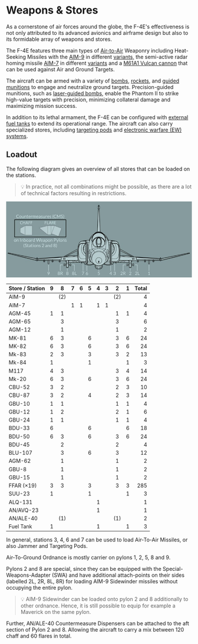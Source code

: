# Weapons & Stores

As a cornerstone of air forces around the globe, the F-4E's effectiveness is not
only attributed to its advanced avionics and airframe design but also to its
formidable array of weapons and stores.

The F-4E features three main types of [Air-to-Air](./air_to_air/overview.md)
Weaponry including Heat-Seeking Missiles with the [AIM-9](./air_to_air/aim_9.md)
in different [variants,](./air_to_air/aim_9.md#variants) the semi-active radar
homing missile [AIM-7](./air_to_air/aim_7.md) in different
[variants](./air_to_air/aim_7.md#variants) and a
[M61A1 Vulcan cannon](./guns.md#internal-cannon-m61a1-vulcan) that can be used
against Air and Ground Targets.

The aircraft can be armed with a variety of
[bombs](./air_to_ground/bombs/overview.md),
[rockets](./air_to_ground/rockets.md), and
[guided munitions](./air_to_ground/missiles/overview.md) to engage and
neutralize ground targets. Precision-guided munitions, such as
[laser-guided bombs](./air_to_ground/bombs/laser_guided_bombs.md), enable the
Phantom II to strike high-value targets with precision, minimizing collateral
damage and maximizing mission success.

In addition to its lethal armament, the F-4E can be configured with
[external fuel tanks](./tanks.md) to extend its operational range. The aircraft
can also carry specialized stores, including
[targeting pods](./pods.md#anavq-23-pave-spike) and
[electronic warfare (EW) systems](./pods.md#alq-131-ecm-pod).

## Loadout

The following diagram gives an overview of all stores that can be loaded on the
stations.

> 💡 In practice, not all combinations might be possible, as there are a lot of
> technical factors resulting in restrictions.

![Station Overview](../img/stations.jpg)

| Store / Station |  9  |  8  |  7  |  6  |  5  |  4  |  3  |  2  |  1  | Total |
| --------------- | :-: | :-: | :-: | :-: | :-: | :-: | :-: | :-: | :-: | ----: |
| AIM-9           |     | (2) |     |     |     |     |     | (2) |     |     4 |
| AIM-7           |     |     |  1  |  1  |     |  1  |  1  |     |     |     4 |
| AGM-45          |  1  |  1  |     |     |     |     |     |  1  |  1  |     4 |
| AGM-65          |     |  3  |     |     |     |     |     |  3  |     |     6 |
| AGM-12          |     |  1  |     |     |     |     |     |  1  |     |     2 |
| MK-81           |  6  |  3  |     |     |  6  |     |     |  3  |  6  |    24 |
| MK-82           |  6  |  3  |     |     |  6  |     |     |  3  |  6  |    24 |
| Mk-83           |  2  |  3  |     |     |  3  |     |     |  3  |  2  |    13 |
| Mk-84           |  1  |     |     |     |  1  |     |     |     |  1  |     3 |
| M117            |  4  |  3  |     |     |     |     |     |  3  |  4  |    14 |
| Mk-20           |  6  |  3  |     |     |  6  |     |     |  3  |  6  |    24 |
| CBU-52          |  3  |  2  |     |     |     |     |     |  2  |  3  |    10 |
| CBU-87          |  3  |  2  |     |     |  4  |     |     |  2  |  3  |    14 |
| GBU-10          |  1  |  1  |     |     |     |     |     |  1  |  1  |     4 |
| GBU-12          |  1  |  2  |     |     |     |     |     |  2  |  1  |     6 |
| GBU-24          |  1  |  1  |     |     |     |     |     |  1  |  1  |     4 |
| BDU-33          |  6  |     |     |     |  6  |     |     |     |  6  |    18 |
| BDU-50          |  6  |  3  |     |     |  6  |     |     |  3  |  6  |    24 |
| BDU-45          |     |  2  |     |     |     |     |     |  2  |     |     4 |
| BLU-107         |     |  3  |     |     |  6  |     |     |  3  |     |    12 |
| AGM-62          |     |  1  |     |     |     |     |     |  1  |     |     2 |
| GBU-8           |     |  1  |     |     |     |     |     |  1  |     |     2 |
| GBU-15          |     |  1  |     |     |     |     |     |  1  |     |     2 |
| FFAR (×19)      |  3  |  3  |     |     |  3  |     |     |  3  |  3  |   285 |
| SUU-23          |  1  |     |     |     |  1  |     |     |     |  1  |     3 |
| ALQ-131         |     |     |     |     |     |  1  |     |     |     |     1 |
| AN/AVQ-23       |     |     |     |     |     |  1  |     |     |     |     1 |
| AN/ALE-40       |     | (1) |     |     |     |     |     | (1) |     |     2 |
| Fuel Tank       |  1  |     |     |     |     |  1  |     |     |  1  |     3 |

In general, stations 3, 4, 6 and 7 can be used to load Air-To-Air Missiles, or
also Jammer and Targeting Pods.

Air-To-Ground Ordnance is mostly carrier on pylons 1, 2, 5, 8 and 9.

Pylons 2 and 8 are special, since they can be equipped with the
Special-Weapons-Adapter (SWA) and have additional attach-points on their sides
(labelled 2L, 2R, 8L, 8R) for loading AIM-9 Sidewinder missiles without
occupying the entire pylon.

> 💡 AIM-9 Sidewinder can be loaded onto pylon 2 and 8 additionally to other
> ordnance. Hence, it is still possible to equip for example a Maverick on the
> same pylon.

Further, AN/ALE-40 Countermeasure Dispensers can be attached to the aft section
of Pylon 2 and 8. Allowing the aircraft to carry a mix between 120 chaff and 60
flares in total.
